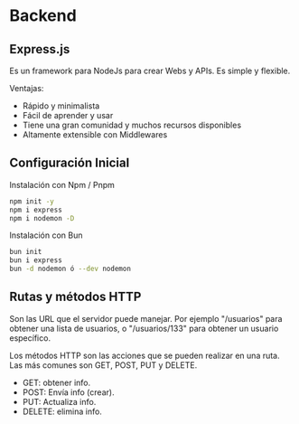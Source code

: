 # Backend

## Express.js
Es un framework para NodeJs para crear Webs y APIs. Es simple y flexible.

Ventajas:
- Rápido y minimalista
- Fácil de aprender y usar
- Tiene una gran comunidad y muchos recursos disponibles
- Altamente extensible con Middlewares

## Configuración Inicial

Instalación con Npm / Pnpm
```bash
npm init -y
npm i express
npm i nodemon -D
```

Instalación con Bun
```bash
bun init
bun i express
bun -d nodemon ó --dev nodemon
```

## Rutas y métodos HTTP

Son las URL que el servidor puede manejar. Por ejemplo "/usuarios" para obtener una lista de usuarios, o "/usuarios/133" para obtener un usuario específico. 

Los métodos HTTP son las acciones que se pueden realizar en una ruta. Las más comunes son GET, POST, PUT y DELETE. 

- GET: obtener info.
- POST: Envía info (crear).
- PUT: Actualiza info.
- DELETE: elimina info. 